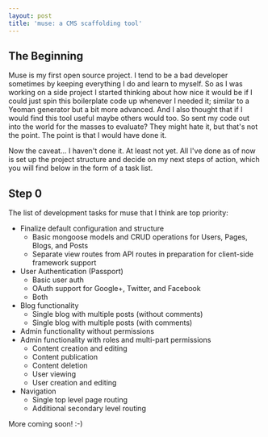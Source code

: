 ```yaml
---
layout: post
title: 'muse: a CMS scaffolding tool'
---
```


## The Beginning 

Muse is my first open source project. I tend to be a bad developer sometimes by keeping everything I do and learn to myself. So as I was working on a side project I started thinking about how nice it would be if I could just spin this boilerplate code up whenever I needed it; similar to a Yeoman generator but a bit more advanced. And I also thought that if I would find this tool useful maybe others would too. So sent my code out into the world for the masses to evaluate? They might hate it, but that's not the point. The point is that I would have done it. 

<!--br-->

Now the caveat... I haven't done it. At least not yet. All I've done as of now is set up the project structure and decide on my next steps of action, which you will find below in the form of a task list.

## Step 0

The list of development tasks for muse that I think are top priority:

+ Finalize default configuration and structure
  + Basic mongoose models and CRUD operations for Users, Pages, Blogs, and Posts
  + Separate view routes from API routes in preparation for client-side framework support
+ User Authentication (Passport)
  + Basic user auth
  + OAuth support for Google+, Twitter, and Facebook
  + Both
+ Blog functionality
  + Single blog with multiple posts (without comments)
  + Single blog with multiple posts (with comments)
+ Admin functionality without permissions
+ Admin functionality with roles and multi-part permissions
  + Content creation and editing
  + Content publication
  + Content deletion
  + User viewing
  + User creation and editing
+ Navigation
  + Single top level page routing
  + Additional secondary level routing

More coming soon! :-)